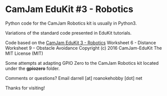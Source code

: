 # CamJam EduKit #3 - Robotics

Python code for the CamJam Robotics kit is usually in Python3.

Variations of the standard code presented in EduKit tutorials.

Code based on the [CamJam EduKit 3 - Robotics](https://camjam.me/?page_id=1035)
Worksheet 6 - Distance
Worksheet 9 – Obstacle Avoidance
Copyright (c) 2016 CamJam-EduKit The MIT License (MIT)

Some attempts at adapting GPIO Zero to the CamJam Robotics kit located under the **gpiozero** folder.

Comments or questions? Email darrell [at] roanokehobby [dot] net

Thanks for visiting!
